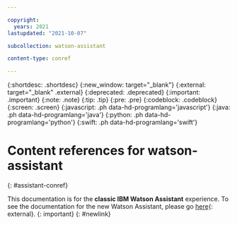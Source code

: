 ```yaml
---

copyright:
  years: 2021
lastupdated: "2021-10-07"

subcollection: watson-assistant

content-type: conref

---
```


{:shortdesc: .shortdesc}
{:new_window: target="_blank"}
{:external: target="_blank" .external}
{:deprecated: .deprecated}
{:important: .important}
{:note: .note}
{:tip: .tip}
{:pre: .pre}
{:codeblock: .codeblock}
{:screen: .screen}
{:javascript: .ph data-hd-programlang='javascript'}
{:java: .ph data-hd-programlang='java'}
{:python: .ph data-hd-programlang='python'}
{:swift: .ph data-hd-programlang='swift'}

# Content references for watson-assistant
{: #assistant-conref}

This documentation is for the **classic IBM Watson Assistant** experience. To see the documentation for the new Watson Assistant, please go [here](https://cloud.ibm.com/docs/watson-assistant){: external}.
{: important}
{: #newlink}
